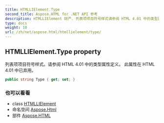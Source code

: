 ```yaml
---
title: HTMLLIElement.Type
second_title: Aspose.HTML for .NET API 参考
description: HTMLLIElement 财产. 列表项项目符号样式请参阅 HTML 4.01 中的类型属性定义 此属性在 HTML 4.01 中已弃用
type: docs
weight: 10
url: /zh/net/aspose.html/htmllielement/type/
---
```

## HTMLLIElement.Type property

列表项项目符号样式。请参阅 HTML 4.01 中的类型属性定义。 此属性在 HTML 4.01 中已弃用。

```csharp
public string Type { get; set; }
```

### 也可以看看

* class [HTMLLIElement](../)
* 命名空间 [Aspose.Html](../../htmllielement/)
* 部件 [Aspose.HTML](../../../)


